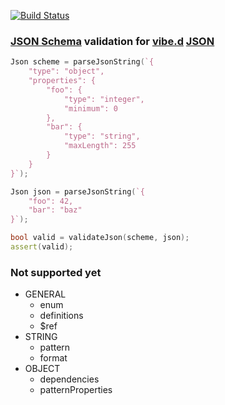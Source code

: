 [![Build Status](https://travis-ci.org/vladimirgamalian/vibe.d.json.schema.svg?branch=master)](https://travis-ci.org/vladimirgamalian/vibe.d.json.schema)

### [JSON Schema](http://json-schema.org/) validation for [vibe.d](http://vibed.org/) [JSON](http://vibed.org/api/vibe.data.json/)

```D
Json scheme = parseJsonString(`{
	"type": "object",
	"properties": {
		"foo": { 
			"type": "integer",
			"minimum": 0
		},
		"bar": { 
			"type": "string",
			"maxLength": 255
		}
	}
}`);

Json json = parseJsonString(`{
	"foo": 42, 
	"bar": "baz"
}`);

bool valid = validateJson(scheme, json);
assert(valid);
```

### Not supported yet
* GENERAL
  * enum
  * definitions
  * $ref
* STRING
  * pattern
  * format
* OBJECT
  * dependencies
  * patternProperties
